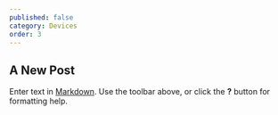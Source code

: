```yaml
---
published: false
category: Devices
order: 3
---
```

## A New Post

Enter text in [Markdown](http://daringfireball.net/projects/markdown/). Use the toolbar above, or click the **?** button for formatting help.
